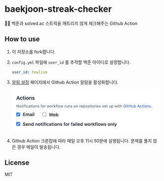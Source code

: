 # baekjoon-streak-checker

🏃‍♀️ 백준과 solved.ac 스트릭을 깨트리지 않게 체크해주는 Github Action

## How to use

1. 이 저장소를 fork합니다.

1. `config.yml` 파일에 `user_id` 를 추적할 백준 아이디로 설정합니다.

    ```yaml
    user_id: howlism
    ```

1. [알림 설정](https://github.com/settings/notifications) 페이지에서 Github Action 알람을 활성화합니다.

   ![알람](setting.png)

1. Github Action 크론잡에 따라 매일 오후 11시 50분에 실행됩니다. 문제를 풀지 않은 경우 메일이 발송됩니다.

## License

MIT
